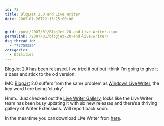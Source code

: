 ```yaml
---
id: 73
title: BlogJet 2.0 and Live Writer
date: 2007-01-26T12:15:25+00:00


guid: /post/2007/01/BlogJet-20-and-Live-Writer.aspx
permalink: /2007/01/blogjet-20-and-live-writer/
dsq_thread_id:
  - "77759339"
categories:
  - Utilities
---
```

<p><a href="http://blogjet.com/">BlogJet</a> 2.0 has been released. I&rsquo;ve tried it out but I think I&rsquo;m going to give it a pass and stick to the old version. </p>
<p>IMO <a href="http://blogjet.com/">BlogJet</a> 2.0 suffers from the same problem as <a href="http://windowslivewriter.spaces.live.com/">Windows Live Writer</a>, the key word here being &lsquo;clunky&rsquo;.</p>
<p>Hmm.. Just checked out the <a href="http://gallery.live.com/default.aspx?l=8">Live Writer Gallery</a>,&nbsp;looks like the Live Writer team&nbsp;has been busy updating it with six new releases and there&rsquo;s a thriving gallery of Writer Extensions. Will report back soon.</p>
<p>In the meantime you can download Live Writer from <a href="http://g.msn.com/8SEENUS030000TBR/WriterMSI">here</a>.</p>